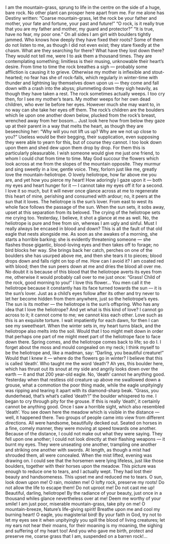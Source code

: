 I am the mountain-grass, sprung to life in the centre on the side of a huge, bare rock.
No other plant can prosper here apart from me. 
For me alone has Destiny written: “Coarse mountain-grass, let the rock be your father and mother, your fate and fortune, your past and future!”
“O rock, is it really true that you are my father and mother, my guard and protector?”
“It is true, have no fear, my poor one.”
On all sides I am girt with boulders tightly jammed. 
Who knows how deeply they have fixed their roots? 
Some of them do not listen to me, as though I did not even exist; they stare fixedly at the chasm. 
What are they searching for there? 
What have they lost down  there? 
They would not tell me, were I to ask them a thousand times. 
They are contemplating something; limitless is their musing, unknowable their heart’s desire. 
From time to time the rock breathes a sigh — probably some affliction is causing it to grieve.
Otherwise my mother is inflexible and stout-hearted; no fear has she of rock-falls, which regularly in winter-time with thunder and lightning lay themselves down upon us — they come and fall down with a crash into the abyss; plummeting down they sigh heavily, as though they have taken a rest.
The rock sometimes actually weeps. 
I too cry then, for I see my mother’s tears. 
My mother weeps for her own dead children, who ever lie before her eyes. 
However much she may want to, in no way can she take her eyes off them. 
The rock’s children are the boulders which lie upon one another down below, plucked from the rock’s breast, wrenched away from her bosom…
Just look here how from below they gaze up at their parent in a way that melts the heart, as though they are beseeching her: “Why will you not lift us up? Why are we not up close to you?” 
Useless would be their begging, their supplication, even supposing they were able to yearn for this, but of course they cannot. 
I too look down upon them and shed dew upon them drop by drop. 
For them this is particularly pleasurable.
I wish someone would give me just one friend, to whom I could chat from time to time. 
May God succour the flowers which look across at me from the slopes of the mountain opposite. 
They murmur and sing sweetly in a low, gentle voice. 
They, forlorn just like me, greatly love the mountain-heliotrope. 
O lovely heliotrope, how far above me you are, and yet how you pierce my heart!
How adoringly I gaze upon it — both my eyes and heart hunger for it — I cannot take my eyes off it for a second. 
I love it so much, but it will never once glance across at me to regenerate this heart of mine, perishing and consumed with ardour; no, it peers at the sun that it loves. 
The heliotrope is the sun’s lover. 
From east to west its whole face follows the passage of the sun. 
When the sun sets, it sobs away, upset at this separation from its beloved. 
The crying of the heliotrope sets me crying too. 
Yesterday, I believe, it shot a glance at me as well. 
No, the heliotrope is pure and free from sin, whereas I am ugly and sinful. 
Must I really always be encased in blood and down? 
This is all the fault of that old eagle that nests alongside me. 
As soon as she awakes of a morning, she starts a horrible barking; she is evidently threatening someone — she flashes those gigantic, blood-loving eyes and then takes off to forage; no bird blocks her way. 
She brings back her catch, perches on one of the boulders she has usurped above me, and then she tears it to pieces; blood drops down and falls right on top of me. 
How can I avoid it? 
I am coated red with blood; then the sun peers down at me and dries the blood all over me. 
No doubt it is because of this blood that the heliotrope averts its eyes from me, otherwise it would probably call over to me just once: “Grass! Child of the rock, good morning to you!”
I love this flower… 
You men call it the heliotrope because it constantly has its face turned towards the sun — it is the sun’s lover. 
Just as a child’s eyes follow after its other and try never to let her become hidden from them anywhere, just so the heliotrope’s eyes.
The sun is its mother — the heliotrope is the sun’s offspring.
Who has any idea that I love the heliotrope? 
And yet what is this kind of love? I cannot go across to it; it cannot come to me; we cannot kiss each other. 
Love such as this is an exquisite torture. 
I wait impatiently for each dawn, for then I can see my sweetheart. 
When the winter sets in, my heart turns black, and the heliotrope also melts into the soil.
Would that I too might melt down in order that perhaps one part of me might meet part of the heliotrope face to face down there. 
Spring comes, and the heliotrope comes back to life; so do I. 
I forget about the moss and mould congealed on my neck; I think myself to be the heliotrope and, like a madman, say: “Darling, you beautiful creature!”
Would that I knew it — where do the flowers go in winter? 
I believe that this is called ‘death’. 
Who taught me the word ‘death’? 
Ah yes, this boulder here, which has thrust out its snout at my side and angrily looks down over the earth — it and that 200 year-old eagle. 
No, ‘death’ cannot he anything good. 
Yesterday when that restless old creature up above me swallowed down a grouse, what a commotion the poor thing made, while the eagle unpityingly was ripping and tearing it apart with its diamond-sharp beak.
“Grass, you dunderhead, that’s what’s called ‘death’!” the boulder whispered to me. 
I began to cry through pity for the grouse. 
If this is really ‘death’, it certainly cannot be anything good.
Once I saw a horrible sight, which also resembled ‘death’. 
You see down here the meadow which is visible in the distance — well, it happened there. 
Two groups of people came into view from different directions. 
All were handsome, beautifully decked out. 
Seated on horses in a fine, comely manner, they were moving at speed towards one another. 
Because of the distance, I could not make out what they were saying. 
They fell upon one another; I could not look directly at their flashing weapons — it burnt my eyes.
They were unseating one another, trampling one another and striking one another with swords.
At length, as though a mist had shrouded them, all were concealed. 
When the mist lifted, evening was drawing on. 
I could see that the horsemen were lying lifeless, just like those boulders, together with their horses upon the meadow. 
This picture was enough to reduce one to tears, and I actually wept. 
They had lost their beauty and handsomeness.
This upset me and reduced me to tears.
O sun, look down upon me! 
O rain, moisten me! 
O lofty rock, preserve my roots! 
Do not allow the life to escape them! 
Do not uproot me! 
Do not cast me up!
Beautiful, darling, heliotrope! 
By the radiance of your beauty, just once in a thousand whiles glance nevertheless over at me! Deem me worthy of your smile! 
I am just poor, miserable mountain-grass, take pity on me! 
O mountain-breeze, Nature’s life-giving spirit! 
Breathe upon me and cool my burning heart!
O eagle, you magisterial bird! 
By your faith in God, try not to let my eyes see it when unpityingly you spill the blood of living creatures; let my ears not hear their moans, for their moaning is my moaning, the sighing and suffering of my heart too! 
And you who gave me birth, protect and preserve me, coarse grass that I am, suspended on a barren rock!...
